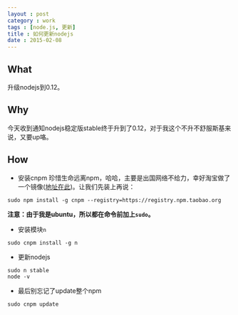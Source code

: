 ```yaml
---
layout : post
category : work
tags : [node.js, 更新]
title : 如何更新nodejs
date : 2015-02-08
---
```


## What

升级nodejs到0.12。

## Why

今天收到通知nodejs稳定版stable终于升到了0.12，对于我这个不升不舒服斯基来说，又要up咯。

## How

- 安装cnpm
珍惜生命远离npm，哈哈，主要是出国网络不给力，幸好淘宝做了一个镜像([地址在此](http://npm.taobao.org/))。让我们先装上再说：

```
sudo npm install -g cnpm --registry=https://registry.npm.taobao.org
```

**注意：由于我是ubuntu，所以都在命令前加上`sudo`。**

- 安装模块`n`

```
sudo cnpm install -g n 
```

- 更新nodejs

```
sudo n stable
node -v
```

- 最后别忘记了update整个npm

```
sudo cnpm update
```
